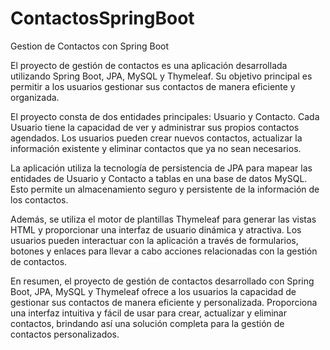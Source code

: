 # ContactosSpringBoot
Gestion de Contactos con Spring Boot

El proyecto de gestión de contactos es una aplicación desarrollada utilizando Spring Boot, JPA, MySQL y Thymeleaf. Su objetivo principal es permitir a los usuarios gestionar sus contactos de manera eficiente y organizada.

El proyecto consta de dos entidades principales: Usuario y Contacto. Cada Usuario tiene la capacidad de ver y administrar sus propios contactos agendados. Los usuarios pueden crear nuevos contactos, actualizar la información existente y eliminar contactos que ya no sean necesarios.

La aplicación utiliza la tecnología de persistencia de JPA para mapear las entidades de Usuario y Contacto a tablas en una base de datos MySQL. Esto permite un almacenamiento seguro y persistente de la información de los contactos.

Además, se utiliza el motor de plantillas Thymeleaf para generar las vistas HTML y proporcionar una interfaz de usuario dinámica y atractiva. Los usuarios pueden interactuar con la aplicación a través de formularios, botones y enlaces para llevar a cabo acciones relacionadas con la gestión de contactos.

En resumen, el proyecto de gestión de contactos desarrollado con Spring Boot, JPA, MySQL y Thymeleaf ofrece a los usuarios la capacidad de gestionar sus contactos de manera eficiente y personalizada. Proporciona una interfaz intuitiva y fácil de usar para crear, actualizar y eliminar contactos, brindando así una solución completa para la gestión de contactos personalizados.
